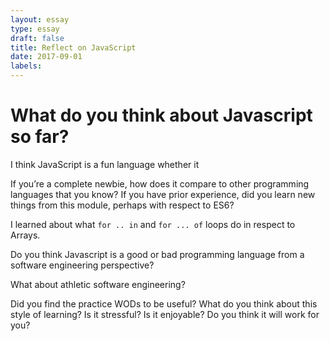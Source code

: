 ```yaml
---
layout: essay
type: essay
draft: false
title: Reflect on JavaScript
date: 2017-09-01
labels: 
---
```


# What do you think about Javascript so far?

I think JavaScript is a fun language whether it 

If you’re a complete newbie, how does it compare to other programming languages that you know? If you have prior experience, did you learn new things from this module, perhaps with respect to ES6? 

I learned about what `for .. in` and `for ... of` loops do in respect to Arrays.

Do you think Javascript is a good or bad programming language from a software engineering perspective?

What about athletic software engineering? 

Did you find the practice WODs to be useful? What do you think about this style of learning? Is it stressful? Is it enjoyable? Do you think it will work for you?
